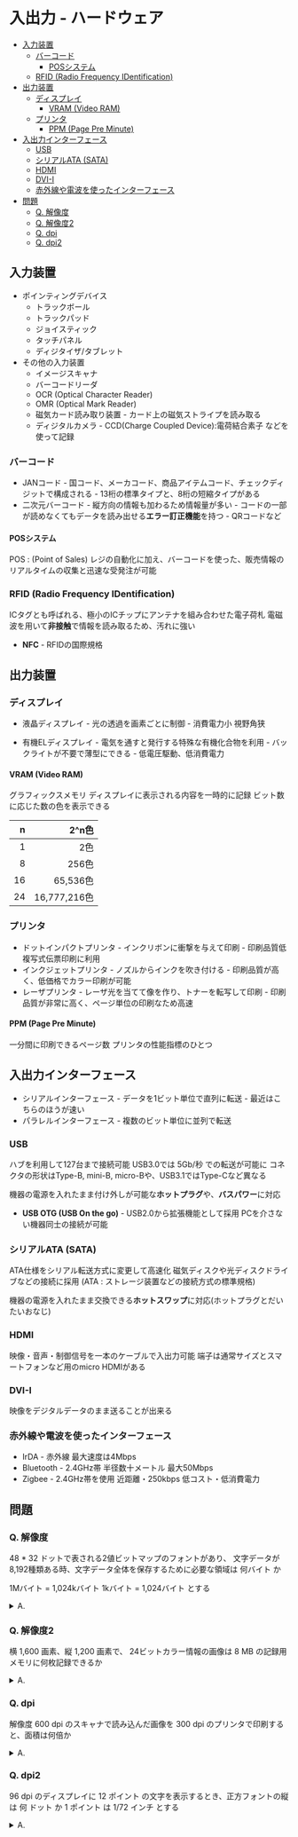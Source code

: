 # 入出力 - ハードウェア

- [入力装置](#入力装置)
  - [バーコード](#バーコード)
    - [POSシステム](#posシステム)
  - [RFID (Radio Frequency IDentification)](#rfid-radio-frequency-identification)
- [出力装置](#出力装置)
  - [ディスプレイ](#ディスプレイ)
    - [VRAM (Video RAM)](#vram-video-ram)
  - [プリンタ](#プリンタ)
    - [PPM (Page Pre Minute)](#ppm-page-pre-minute)
- [入出力インターフェース](#入出力インターフェース)
  - [USB](#usb)
  - [シリアルATA (SATA)](#シリアルata-sata)
  - [HDMI](#hdmi)
  - [DVI-I](#dvi-i)
  - [赤外線や電波を使ったインターフェース](#赤外線や電波を使ったインターフェース)
- [問題](#問題)
  - [Q. 解像度](#q-解像度)
  - [Q. 解像度2](#q-解像度2)
  - [Q. dpi](#q-dpi)
  - [Q. dpi2](#q-dpi2)

## 入力装置

* ポインティングデバイス
  * トラックボール
  * トラックパッド
  * ジョイスティック
  * タッチパネル
  * ディジタイザ/タブレット
* その他の入力装置
  * イメージスキャナ
  * バーコードリーダ
  * OCR (Optical Character Reader)
  * OMR (Optical Mark Reader)
  * 磁気カード読み取り装置
  \- カード上の磁気ストライプを読み取る
  * ディジタルカメラ
  \- CCD(Charge Coupled Device):電荷結合素子 などを使って記録

### バーコード

* JANコード
\- 国コード、メーカコード、商品アイテムコード、チェックディジットで構成される
\- 13桁の標準タイプと、8桁の短縮タイプがある
* 二次元バーコード
\- 縦方向の情報も加わるため情報量が多い
\- コードの一部が読めなくてもデータを読み出せる**エラー訂正機能**を持つ
\- QRコードなど

#### POSシステム

POS : (Point of Sales)
レジの自動化に加え、バーコードを使った、販売情報のリアルタイムの収集と迅速な受発注が可能

### RFID (Radio Frequency IDentification)

ICタグとも呼ばれる、極小のICチップにアンテナを組み合わせた電子荷札
電磁波を用いて**非接触**で情報を読み取るため、汚れに強い
* **NFC**
\- RFIDの国際規格

## 出力装置

### ディスプレイ

* 液晶ディスプレイ
\- 光の透過を画素ごとに制御
\- 消費電力小 視野角狭

* 有機ELディスプレイ
\- 電気を通すと発行する特殊な有機化合物を利用
\- バックライトが不要で薄型にできる
\- 低電圧駆動、低消費電力

#### VRAM (Video RAM)

グラフィックスメモリ
ディスプレイに表示される内容を一時的に記録
ビット数に応じた数の色を表示できる

|    n |        2^n色 |
| ---: | -----------: |
|    1 |          2色 |
|    8 |        256色 |
|   16 |     65,536色 |
|   24 | 16,777,216色 |

### プリンタ

* ドットインパクトプリンタ
\- インクリボンに衝撃を与えて印刷
\- 印刷品質低 複写式伝票印刷に利用
* インクジェットプリンタ
\- ノズルからインクを吹き付ける
\- 印刷品質が高く、低価格でカラー印刷が可能
* レーザプリンタ
\- レーザ光を当てて像を作り、トナーを転写して印刷
\- 印刷品質が非常に高く、ページ単位の印刷なため高速

#### PPM (Page Pre Minute)

一分間に印刷できるページ数
プリンタの性能指標のひとつ

## 入出力インターフェース

* シリアルインターフェース
\- データを1ビット単位で直列に転送
\- 最近はこちらのほうが速い
* パラレルインターフェース
\- 複数のビット単位に並列で転送

### USB

ハブを利用して127台まで接続可能
USB3.0では 5Gb/秒 での転送が可能に
コネクタの形状はType-B, mini-B, micro-Bや、USB3.1ではType-Cなど異なる

機器の電源を入れたまま付け外しが可能な**ホットプラグ**や、**バスパワー**に対応

* **USB OTG (USB On the go)**
\- USB2.0から拡張機能として採用 PCを介さない機器同士の接続が可能

### シリアルATA (SATA)

ATA仕様をシリアル転送方式に変更して高速化
磁気ディスクや光ディスクドライブなどの接続に採用
(ATA : ストレージ装置などの接続方式の標準規格)

機器の電源を入れたまま交換できる**ホットスワップ**に対応(ホットプラグとだいたいおなじ)

### HDMI

映像・音声・制御信号を一本のケーブルで入出力可能
端子は通常サイズとスマートフォンなど用のmicro HDMIがある

### DVI-I

映像をデジタルデータのまま送ることが出来る

### 赤外線や電波を使ったインターフェース

* IrDA
\- 赤外線 最大速度は4Mbps
* Bluetooth
\- 2.4GHz帯 半径数十メートル 最大50Mbps
* Zigbee
\- 2.4GHz帯を使用 近距離・250kbps 低コスト・低消費電力

## 問題

### Q. 解像度

48 * 32 ドットで表される2値ビットマップのフォントがあり、
文字データが8,192種類ある時、文字データ全体を保存するために必要な領域は 何バイト か

1Mバイト = 1,024kバイト
1kバイト = 1,024バイト
とする
<details><summary>A.</summary>

2値ビットマップ = ひとつ1ビット
48 * 32 / 8 * 8192 = 3 * 2^4 * 2^5 * 1024 = 1.5 * k * k = 1.5M
</details>

### Q. 解像度2

横 1,600 画素、縦 1,200 画素で、 24ビットカラー情報の画像は
8 MB の記録用メモリに何枚記録できるか
<details><summary>A.</summary>

1枚の容量 = 1600 * 1200 * 24 / 8 バイト
 = 2^4 * 10^2 * 3 * 2^2 * 10^2 * 3
 = 9 * 2^6 * 10^4 バイト

2^3 * 10^6 / 9 * 2^6 * 10^4 = 10^2 / 9 * 2^3 = 100 / 72 = 約 1.4

または
1枚の容量 = 1600 * 1200 * 24 / 8 バイト
 = 1.6 * 1.2 * 3 Mバイト = 1.92 * 3 = 5.76 Mバイト
8 / 5.76 = 約 1.4

よって1枚
</details>

### Q. dpi

解像度 600 dpi のスキャナで読み込んだ画像を 300 dpi のプリンタで印刷すると、面積は何倍か
<details><summary>A.</summary>

縦横がそれぞれ 600/300 = 2 倍となるため、面積は4倍になる
</details>

### Q. dpi2

96 dpi のディスプレイに 12 ポイント の文字を表示するとき、正方フォントの縦は 何 ドット か
1 ポイント は 1/72 インチ とする
<details><summary>A.</summary>

12 ポイント = 12 * 1/72 = 1/6 インチ
96 * 1/6 = 16
16ドット
</details>
